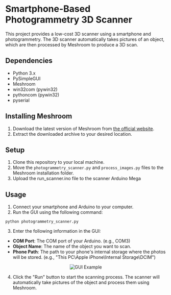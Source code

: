 # Smartphone-Based Photogrammetry 3D Scanner

This project provides a low-cost 3D scanner using a smartphone and photogrammetry. The 3D scanner automatically takes pictures of an object, which are then processed by Meshroom to produce a 3D scan.

## Dependencies

- Python 3.x
- PySimpleGUI
- Meshroom
- win32com (pywin32)
- pythoncom (pywin32)
- pyserial

## Installing Meshroom

1. Download the latest version of Meshroom from [the official website](https://alicevision.org/#meshroom).
2. Extract the downloaded archive to your desired location.

## Setup

1. Clone this repository to your local machine.
2. Move the `photogrammetry_scanner.py` and `process_images.py` files to the Meshroom installation folder.
3. Upload the run_scanner.ino file to the scanner Arduino Mega

## Usage

1. Connect your smartphone and Arduino to your computer.
2. Run the GUI using the following command:
```
python photogrammetry_scanner.py
```

3. Enter the following information in the GUI:

- **COM Port**: The COM port of your Arduino. (e.g., COM3)
- **Object Name**: The name of the object you want to scan.
- **Phone Path**: The path to your phone's internal storage where the photos will be stored. (e.g., "This PC\Apple iPhone\Internal Storage\DCIM")

<p align="center">
  <img src="ScannerGUI.py" alt="GUI Example">
</p>

4. Click the "Run" button to start the scanning process. The scanner will automatically take pictures of the object and process them using Meshroom.
